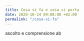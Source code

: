 ```yaml
---
title: Cosa si fa e cosa si porta
date: 2020-10-24 09:08:00 +02:00
permalink: "/cosa-si-fa"
---
```


ascolto e comprensione
ab
